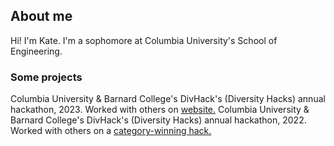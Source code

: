 ## About me
Hi! I'm Kate. I'm a sophomore at Columbia University's School of Engineering.


### Some projects
Columbia University & Barnard College's DivHack's (Diversity Hacks) annual hackathon, 2023. Worked with others on [website.](https://github.com/cu-divhacks/DivHacks2023)
Columbia University & Barnard College's DivHack's (Diversity Hacks) annual hackathon, 2022. Worked with others on a [category-winning hack.](https://devpost.com/software/environmentality)
